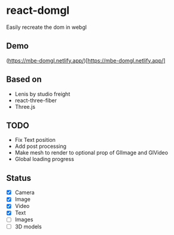 # react-domgl

Easily recreate the dom in webgl

## Demo

(https://mbe-domgl.netlify.app/)[https://mbe-domgl.netlify.app/]

## Based on

- Lenis by studio freight
- react-three-fiber
- Three.js

## TODO

- Fix Text position
- Add post processing
- Make mesh to render to optional prop of GlImage and GlVideo
- Global loading progress

## Status

- [x] Camera
- [x] Image
- [x] Video
- [x] Text
- [ ] Images
- [ ] 3D models

